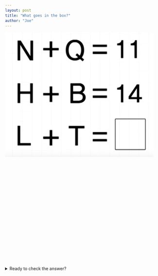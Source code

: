 ```yaml
---
layout: post
title: "What goes in the box?"
author: "Joe"
---
```


![image](../assets/160612Q.png)
<br/>
<br/>
<br/>
<br/>
<br/>
<br/>
<br/>
<br/>
<br/>
<br/>
<br/>
<br/>
<br/>
<br/>
<br/>
<br/>
<br/>
<br/>
<br/>
<br/>
<br/>
<details>
   <summary>Ready to check the answer?</summary>
   <br/>
   <img src ="../assets/160612A.png" align ="left">
   
</details>
